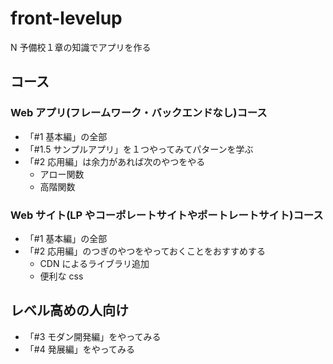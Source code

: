 # front-levelup

N 予備校１章の知識でアプリを作る

## コース

### Web アプリ(フレームワーク・バックエンドなし)コース

- 「#1 基本編」の全部
- 「#1.5 サンプルアプリ」を１つやってみてパターンを学ぶ
- 「#2 応用編」は余力があれば次のやつをやる
  - アロー関数
  - 高階関数

### Web サイト(LP やコーポレートサイトやポートレートサイト)コース

- 「#1 基本編」の全部
- 「#2 応用編」のつぎのやつをやっておくことをおすすめする
  - CDN によるライブラリ追加
  - 便利な css

## レベル高めの人向け

- 「#3 モダン開発編」をやってみる
- 「#4 発展編」をやってみる
